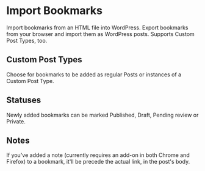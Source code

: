 # Import Bookmarks
Import bookmarks from an HTML file into WordPress. Export bookmarks from your browser and import them as WordPress posts. Supports Custom Post Types, too.

## Custom Post Types
Choose for bookmarks to be added as regular Posts or instances of a Custom Post Type.

## Statuses
Newly added bookmarks can be marked Published, Draft, Pending review or Private.

## Notes
If you've added a note (currently requires an add-on in both Chrome and Firefox) to a bookmark, it'll be precede the actual link, in the post's body.
